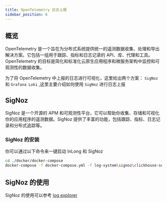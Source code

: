 ```yaml
---
title: OpenTelemetry 日志上报
sidebar_position: 6
---
```


## 概览

OpenTelemetry 是一个旨在为分布式系统提供统一的遥测数据收集、处理和导出解决方案。它包括一组用于跟踪、指标和日志记录的 API、库、代理和工具。OpenTelemetry 的目标是简化和标准化云原生应用程序和微服务架构中监控和可观测性的数据收集。

为了将 OpenTelemetry 中上报的日志进行可视化，这里给出两个方案： `SigNoz` 和  `Grafana Loki` ,这里主要介绍如何使用 `SigNoz` 进行日志上报

## SigNoz 

SigNoz 是一个开源的 APM 和可观测性平台，它可以帮助你收集、存储和可视化你的应用程序的遥测数据。SigNoz 提供了丰富的功能，包括跟踪、指标、日志记录和分布式追踪等。

### SigNoz 的安装

你可以通过以下命令来一键启动 InLong 和 SigNoz

```bash
cd ./docker/docker-compose
docker-compose -f docker-compose.yml -f log-system\signoz\clickhouse-setup\docker-compose.yaml up -d
```

## SigNoz 的使用

SigNoz 的使用可以参考 [log explorer](https://signoz.io/docs/product-features/logs-explorer/)
